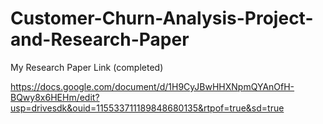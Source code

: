 # Customer-Churn-Analysis-Project-and-Research-Paper

My Research Paper Link (completed)

https://docs.google.com/document/d/1H9CyJBwHHXNpmQYAnOfH-BQwy8x6HEHm/edit?usp=drivesdk&ouid=115533711189848680135&rtpof=true&sd=true
